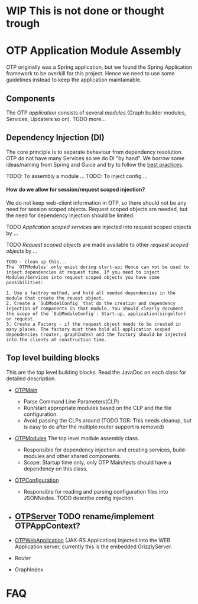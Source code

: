 # WIP This is not done or thought trough


# OTP Application Module Assembly
OTP originally was a Spring application, but we found the Spring Application framework to be overkill for this project. Hence we need to use some guidelines instead to keep the application maintainable.

## Components

The OTP _application_ consists of several *modules* (Graph builder modules, Services, Updaters so on). TODO more...



## Dependency Injection (DI)

The core principle is to separate behaviour from dependency resolution. OTP do not have many Services so we do DI "by hand". We borrow some ideas/naming from Spring and Guice and try to follow the [best practices](BestPractices.md).

TODO: To assembly a module ...
TODO: To inject config ...

#### How do we allow for session/request scoped injection?
We do not keep web-client information in OTP, so there should not be any need for session scoped objects. Request scoped objects are needed, but the need for dependency injection should be limited. 

TODO *Application scoped services* are injected into request scoped objects by ...

TODO *Request scoped objects* are made available to other *request scoped objects* by ...


```
TODO - Clean up this...
The `OTPModules` only exist during start-up; Hence can not be used to inject dependencies at request time. If you need to inject Modules/Services into request scoped objects you have some possibilities:

1. Use a factroy method, and hold all needed dependencies in the module that create the reuest object.
2. Create a `SubModelConfig` that do the creation and dependency injection of components in that module. You should clearly document the scope of the `SubModuleConfig`: Start-up, application(singelton) or request.
3. Create a Factory - if the request object needs to be created in many places. The factory must then hold all application scoped dependencies (router, graphIndex) and the factory should be injected into the clients at construction time. 
```



## Top level building blocks
This are the top level building blocks. Read the JavaDoc on each class for detailed description.

- [OTPMain](../../src/main/java/org/opentripplanner/standalone/OTPMain.java)

  - Parse Command Line Parameters(CLP) 
  - Run/start appropriate modules based on the CLP and the file configuration.
  - Avoid passing the CLPs around (TODO TGR: This needs cleanup, but is easy to do after the multiple router support is removed)

- [OTPModules](../../src/main/java/org/opentripplanner/standalone/OTPModules.java)
The top level module assembly class.
  - Responsible for dependency injection and creating services, build-modules and other shared components.
  - Scope: Startup time only, only OTP Main/tests should have a dependency on this class.

- [OTPConfiguration](../../src/main/java/org/opentripplanner/standalone/config/OTPConfiguration.java)
  - Responsible for reading and parsing configuration files into JSONNodes. TODO describe config injection.

- [OTPServer](../../src/main/java/org/opentripplanner/standalone/OTPServer.java) 
TODO rename/implement OTPAppContext?
  - 

- [OTPWebApplication](../../src/main/java/org/opentripplanner/standalone/OTPWebApplication.java) (JAX-RS Application)
Injected into the WEB Application server, currently this is the embedded GrizzlyServer.

- Router

- GraphIndex




# FAQ

